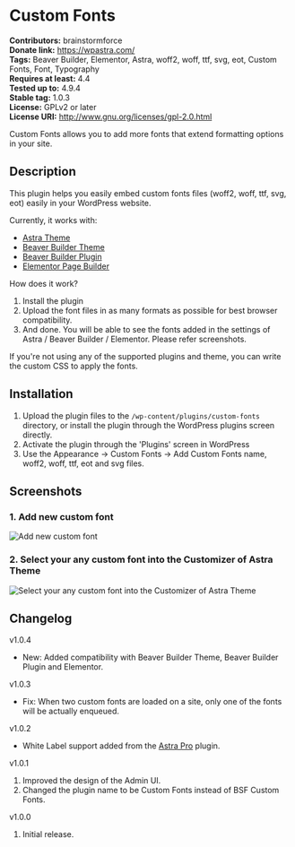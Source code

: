 # Custom Fonts #
**Contributors:** brainstormforce  
**Donate link:** https://wpastra.com/  
**Tags:** Beaver Builder, Elementor, Astra, woff2, woff, ttf, svg, eot, Custom Fonts, Font, Typography  
**Requires at least:** 4.4  
**Tested up to:** 4.9.4  
**Stable tag:** 1.0.3  
**License:** GPLv2 or later  
**License URI:** http://www.gnu.org/licenses/gpl-2.0.html  

Custom Fonts allows you to add more fonts that extend formatting options in your site.

## Description ##

This plugin helps you easily embed custom fonts files (woff2, woff, ttf, svg, eot) easily in your WordPress website. 

Currently, it works with:

* <a href="https://wpastra.com/?utm_source=wp-repo&utm_campaign=custom-fonts&utm_medium=description">Astra Theme</a>
* <a href="https://www.wpbeaverbuilder.com/?fla=713">Beaver Builder Theme</a>
* <a href="https://www.wpbeaverbuilder.com/?fla=713">Beaver Builder Plugin</a>
* <a href="https://elementor.com/?ref=1352">Elementor Page Builder</a>

How does it work?

1. Install the plugin
2. Upload the font files in as many formats as possible for best browser compatibility.
3. And done. You will be able to see the fonts added in the settings of Astra / Beaver Builder / Elementor. Please refer screenshots.

If you're not using any of the supported plugins and theme, you can write the custom CSS to apply the fonts.

## Installation ##

1. Upload the plugin files to the `/wp-content/plugins/custom-fonts` directory, or install the plugin through the WordPress plugins screen directly.
2. Activate the plugin through the 'Plugins' screen in WordPress
3. Use the Appearance -> Custom Fonts -> Add Custom Fonts name, woff2, woff, ttf, eot and svg files.

## Screenshots ##

### 1. Add new custom font ###
![Add new custom font](http://ps.w.org/custom-fonts/assets/screenshot-1.png)

### 2. Select your any custom font into the Customizer of Astra Theme ###
![Select your any custom font into the Customizer of Astra Theme](http://ps.w.org/custom-fonts/assets/screenshot-2.png)



## Changelog ##

v1.0.4
* New: Added compatibility with Beaver Builder Theme, Beaver Builder Plugin and Elementor.

v1.0.3
* Fix: When two custom fonts are loaded on a site, only one of the fonts will be actually enqueued.

v1.0.2
* White Label support added from the [Astra Pro](https://wpastra.com/pro/) plugin.

v1.0.1
1. Improved the design of the Admin UI.
2. Changed the plugin name to be Custom Fonts instead of BSF Custom Fonts.

v1.0.0
1. Initial release.

